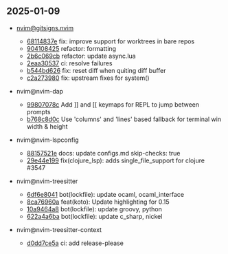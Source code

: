 ## 2025-01-09

* nvim@gitsigns.nvim
  - [68114837e](https://github.com/lewis6991/gitsigns.nvim/commit/68114837e81ca16d06514c3a997c9102d1b25c15) fix: improve support for worktrees in bare repos
  - [904108425](https://github.com/lewis6991/gitsigns.nvim/commit/904108425c5ef606983ffd47b0bf1e09fa54395d) refactor: formatting
  - [2b6c069cb](https://github.com/lewis6991/gitsigns.nvim/commit/2b6c069cb43496c9ea5787bc700ee6ddfef65178) refactor: update async.lua
  - [2eaa30537](https://github.com/lewis6991/gitsigns.nvim/commit/2eaa30537365f6889c850bd46ef6f18ddf8fac70) ci: resolve failures
  - [b544bd626](https://github.com/lewis6991/gitsigns.nvim/commit/b544bd62623ca1b483d8b9bfb6d65805f112a320) fix: reset diff when quiting diff buffer
  - [c2a273980](https://github.com/lewis6991/gitsigns.nvim/commit/c2a273980eb2cbcabcd54690f06f041ea0c225c6) fix: upstream fixes for system()

* nvim@nvim-dap
  - [99807078c](https://github.com/mfussenegger/nvim-dap/commit/99807078c5089ed30e0547aa4b52c5867933f426) Add ]] and [[ keymaps for REPL to jump between prompts
  - [b768c8d0c](https://github.com/mfussenegger/nvim-dap/commit/b768c8d0ce6da614ac17ed097bf2d94e35fe1a58) Use 'columns' and 'lines' based fallback for terminal win width & height

* nvim@nvim-lspconfig
  - [88157521e](https://github.com/neovim/nvim-lspconfig/commit/88157521e890fe7fdf18bee22438875edd6300a6) docs: update configs.md skip-checks: true
  - [29e44e199](https://github.com/neovim/nvim-lspconfig/commit/29e44e199e388daa890c58a82cfd9938dd5d3ea3) fix(clojure_lsp): adds single_file_support for clojure #3547

* nvim@nvim-treesitter
  - [6df6e8041](https://github.com/nvim-treesitter/nvim-treesitter/commit/6df6e80417b58abe377c90f5e3f7fe94cf7dfc55) bot(lockfile): update ocaml, ocaml_interface
  - [8ca76960a](https://github.com/nvim-treesitter/nvim-treesitter/commit/8ca76960ae75e0a3bb231402558eb50e79433161) feat(koto): Update highlighting for 0.15
  - [10a9464a8](https://github.com/nvim-treesitter/nvim-treesitter/commit/10a9464a82fb540cca912a1d25810f242cb97b5f) bot(lockfile): update groovy, python
  - [622a4a6ba](https://github.com/nvim-treesitter/nvim-treesitter/commit/622a4a6ba76d1de52b72a965159213ae655b4ac7) bot(lockfile): update c_sharp, nickel

* nvim@nvim-treesitter-context
  - [d0dd7ce5a](https://github.com/nvim-treesitter/nvim-treesitter-context/commit/d0dd7ce5a9d0be1f28086e818e52fdc5c78975df) ci: add release-please